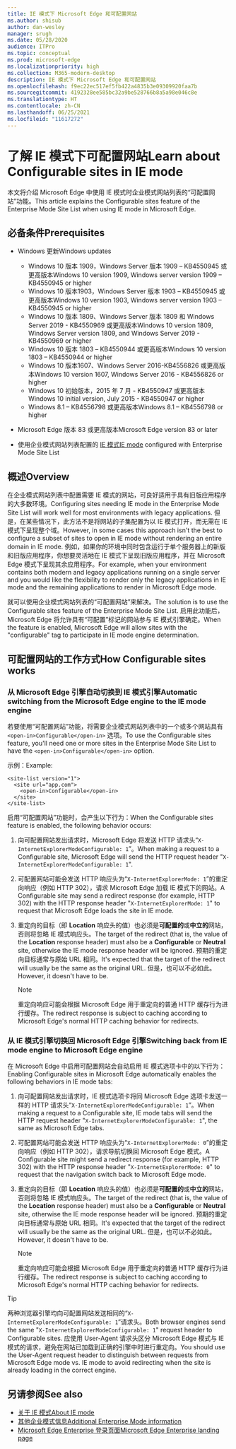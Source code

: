 ```yaml
---
title: IE 模式下 Microsoft Edge 和可配置网站
ms.author: shisub
author: dan-wesley
manager: srugh
ms.date: 05/28/2020
audience: ITPro
ms.topic: conceptual
ms.prod: microsoft-edge
ms.localizationpriority: high
ms.collection: M365-modern-desktop
description: IE 模式下 Microsoft Edge 和可配置网站
ms.openlocfilehash: f9ec22ec517ef5fb422a4835b3e09309920faa7b
ms.sourcegitcommit: 4192328ee585bc32a9be528766b8a5a98e046c8e
ms.translationtype: HT
ms.contentlocale: zh-CN
ms.lasthandoff: 06/25/2021
ms.locfileid: "11617272"
---
```

# <a name="learn-about-configurable-sites-in-ie-mode"></a><span data-ttu-id="2ab22-103">了解 IE 模式下可配置网站</span><span class="sxs-lookup"><span data-stu-id="2ab22-103">Learn about Configurable sites in IE mode</span></span>

<span data-ttu-id="2ab22-104">本文将介绍 Microsoft Edge 中使用 IE 模式时企业模式网站列表的“可配置网站”功能。</span><span class="sxs-lookup"><span data-stu-id="2ab22-104">This article explains the Configurable sites feature of the Enterprise Mode Site List when using IE mode in Microsoft Edge.</span></span>

## <a name="prerequisites"></a><span data-ttu-id="2ab22-105">必备条件</span><span class="sxs-lookup"><span data-stu-id="2ab22-105">Prerequisites</span></span>

- <span data-ttu-id="2ab22-106">Windows 更新</span><span class="sxs-lookup"><span data-stu-id="2ab22-106">Windows updates</span></span>

  - <span data-ttu-id="2ab22-107">Windows 10 版本 1909，Windows Server 版本 1909 – KB4550945 或更高版本</span><span class="sxs-lookup"><span data-stu-id="2ab22-107">Windows 10 version 1909, Windows server version 1909 – KB4550945  or higher</span></span>
  - <span data-ttu-id="2ab22-108">Windows 10 版本1903，Windows Server 版本 1903 – KB4550945 或更高版本</span><span class="sxs-lookup"><span data-stu-id="2ab22-108">Windows 10 version 1903, Windows server version 1903 – KB4550945  or higher</span></span>
  - <span data-ttu-id="2ab22-109">Windows 10 版本 1809、Windows Server 版本 1809 和 Windows Server 2019 - KB4550969 或更高版本</span><span class="sxs-lookup"><span data-stu-id="2ab22-109">Windows 10 version 1809, Windows Server version 1809, and Windows Server 2019 - KB4550969 or higher</span></span>
  - <span data-ttu-id="2ab22-110">Windows 10 版本 1803 – KB4550944 或更高版本</span><span class="sxs-lookup"><span data-stu-id="2ab22-110">Windows 10 version 1803 – KB4550944 or higher</span></span>
  - <span data-ttu-id="2ab22-111">Windows 10 版本1607、Windows Server 2016-KB4556826 或更高版本</span><span class="sxs-lookup"><span data-stu-id="2ab22-111">Windows 10 version 1607, Windows Server 2016 - KB4556826 or higher</span></span>
  - <span data-ttu-id="2ab22-112">Windows 10 初始版本，2015 年 7 月 - KB4550947 或更高版本</span><span class="sxs-lookup"><span data-stu-id="2ab22-112">Windows 10 initial version, July 2015 - KB4550947 or higher</span></span>
  - <span data-ttu-id="2ab22-113">Windows 8.1 – KB4556798 或更高版本</span><span class="sxs-lookup"><span data-stu-id="2ab22-113">Windows 8.1 – KB4556798 or higher</span></span>

- <span data-ttu-id="2ab22-114">Microsoft Edge 版本 83 或更高版本</span><span class="sxs-lookup"><span data-stu-id="2ab22-114">Microsoft Edge version 83 or later</span></span>
- <span data-ttu-id="2ab22-115">使用企业模式网站列表配置的 [IE 模式](./edge-ie-mode.md)</span><span class="sxs-lookup"><span data-stu-id="2ab22-115">[IE mode](./edge-ie-mode.md) configured with Enterprise Mode Site List</span></span>

## <a name="overview"></a><span data-ttu-id="2ab22-116">概述</span><span class="sxs-lookup"><span data-stu-id="2ab22-116">Overview</span></span>

<span data-ttu-id="2ab22-117">在企业模式网站列表中配置需要 IE 模式的网站，可良好适用于具有旧版应用程序的大多数环境。</span><span class="sxs-lookup"><span data-stu-id="2ab22-117">Configuring sites needing IE mode in the Enterprise Mode Site List will work well for most environments with legacy applications.</span></span> <span data-ttu-id="2ab22-118">但是，在某些情况下，此方法不是将网站的子集配置为以 IE 模式打开，而无需在 IE 模式下呈现整个域。</span><span class="sxs-lookup"><span data-stu-id="2ab22-118">However, in some cases this approach isn't the best to configure a subset of sites to open in IE mode without rendering an entire domain in IE mode.</span></span> <span data-ttu-id="2ab22-119">例如，如果你的环境中同时包含运行于单个服务器上的新版和旧版应用程序，你想要灵活地在 IE 模式下呈现旧版应用程序，并在 Microsoft Edge 模式下呈现其余应用程序。</span><span class="sxs-lookup"><span data-stu-id="2ab22-119">For example, when your environment contains both modern and legacy applications running on a single server and you would like the flexibility to render only the legacy applications in IE mode and the remaining applications to render in Microsoft Edge mode.</span></span>

<span data-ttu-id="2ab22-120">就可以使用企业模式网站列表的“可配置网站”来解决。</span><span class="sxs-lookup"><span data-stu-id="2ab22-120">The solution is to use the Configurable sites feature of the Enterprise Mode Site List.</span></span> <span data-ttu-id="2ab22-121">启用此功能后，Microsoft Edge 将允许具有“可配置”标记的网站参与 IE 模式引擎确定。</span><span class="sxs-lookup"><span data-stu-id="2ab22-121">When the feature is enabled, Microsoft Edge will allow sites with the "configurable" tag to participate in IE mode engine determination.</span></span>

## <a name="how-configurable-sites-works"></a><span data-ttu-id="2ab22-122">可配置网站的工作方式</span><span class="sxs-lookup"><span data-stu-id="2ab22-122">How Configurable sites works</span></span>

### <a name="automatic-switching-from-the-microsoft-edge-engine-to-the-ie-mode-engine"></a><span data-ttu-id="2ab22-123">从 Microsoft Edge 引擎自动切换到 IE 模式引擎</span><span class="sxs-lookup"><span data-stu-id="2ab22-123">Automatic switching from the Microsoft Edge engine to the IE mode engine</span></span>

<span data-ttu-id="2ab22-124">若要使用“可配置网站”功能，将需要企业模式网站列表中的一个或多个网站具有 `<open-in>Configurable</open-in>` 选项。</span><span class="sxs-lookup"><span data-stu-id="2ab22-124">To use the Configurable sites feature, you'll need one or more sites in the Enterprise Mode Site List to have the `<open-in>Configurable</open-in>` option.</span></span>

<span data-ttu-id="2ab22-125">示例：</span><span class="sxs-lookup"><span data-stu-id="2ab22-125">Example:</span></span>

```
<site-list version="1">
  <site url="app.com">
    <open-in>Configurable</open-in>
  </site>
</site-list>
```

<span data-ttu-id="2ab22-126">启用“可配置网站”功能时，会产生以下行为：</span><span class="sxs-lookup"><span data-stu-id="2ab22-126">When the Configurable sites feature is enabled, the following behavior occurs:</span></span>

1. <span data-ttu-id="2ab22-127">向可配置网站发出请求时，Microsoft Edge 将发送 HTTP 请求头“`X-InternetExplorerModeConfigurable: 1`”。</span><span class="sxs-lookup"><span data-stu-id="2ab22-127">When making a request to a Configurable site, Microsoft Edge will send the HTTP request header "`X-InternetExplorerModeConfigurable: 1`".</span></span>
2. <span data-ttu-id="2ab22-128">可配置网站可能会发送 HTTP 响应头为“`X-InternetExplorerMode: 1`”的重定向响应（例如 HTTP 302），请求 Microsoft Edge 加载 IE 模式下的网站。</span><span class="sxs-lookup"><span data-stu-id="2ab22-128">A Configurable site may send a redirect response (for example, HTTP 302) with the HTTP response header "`X-InternetExplorerMode: 1`" to request that Microsoft Edge loads the site in IE mode.</span></span>
3. <span data-ttu-id="2ab22-129">重定向的目标（即 **Location** 响应头的值）也必须是**可配置的**或**中立的**网站，否则将忽略 IE 模式响应头。</span><span class="sxs-lookup"><span data-stu-id="2ab22-129">The target of the redirect (that is, the value of the **Location** response header) must also be a **Configurable** or **Neutral** site, otherwise the IE mode response header will be ignored.</span></span> <span data-ttu-id="2ab22-130">预期的重定向目标通常与原始 URL 相同。</span><span class="sxs-lookup"><span data-stu-id="2ab22-130">It's expected that the target of the redirect will usually be the same as the original URL.</span></span> <span data-ttu-id="2ab22-131">但是，也可以不必如此。</span><span class="sxs-lookup"><span data-stu-id="2ab22-131">However, it doesn't have to be.</span></span>

   > [!NOTE]
   > <span data-ttu-id="2ab22-132">重定向响应可能会根据 Microsoft Edge 用于重定向的普通 HTTP 缓存行为进行缓存。</span><span class="sxs-lookup"><span data-stu-id="2ab22-132">The redirect response is subject to caching according to Microsoft Edge's normal HTTP caching behavior for redirects.</span></span>

### <a name="switching-back-from-ie-mode-engine-to-microsoft-edge-engine"></a><span data-ttu-id="2ab22-133">从 IE 模式引擎切换回 Microsoft Edge 引擎</span><span class="sxs-lookup"><span data-stu-id="2ab22-133">Switching back from IE mode engine to Microsoft Edge engine</span></span>

<span data-ttu-id="2ab22-134">在 Microsoft Edge 中启用可配置网站会自动启用 IE 模式选项卡中的以下行为：</span><span class="sxs-lookup"><span data-stu-id="2ab22-134">Enabling Configurable sites in Microsoft Edge automatically enables the following behaviors in IE mode tabs:</span></span>

1. <span data-ttu-id="2ab22-135">向可配置网站发出请求时，IE 模式选项卡将同 Microsoft Edge 选项卡发送一样的 HTTP 请求头“`X-InternetExplorerModeConfigurable: 1`”。</span><span class="sxs-lookup"><span data-stu-id="2ab22-135">When making a request to a Configurable site, IE mode tabs will send the HTTP request header "`X-InternetExplorerModeConfigurable: 1`", the same as Microsoft Edge tabs.</span></span>
2. <span data-ttu-id="2ab22-136">可配置网站可能会发送 HTTP 响应头为“`X-InternetExplorerMode: 0`”的重定向响应（例如 HTTP 302），请求导航切换回 Microsoft Edge 模式。</span><span class="sxs-lookup"><span data-stu-id="2ab22-136">A Configurable site might send a redirect response (for example, HTTP 302) with the HTTP response header "`X-InternetExplorerMode: 0`" to request that the navigation switch back to Microsoft Edge mode.</span></span>
3. <span data-ttu-id="2ab22-137">重定向的目标（即 **Location** 响应头的值）也必须是**可配置的**或**中立的**网站，否则将忽略 IE 模式响应头。</span><span class="sxs-lookup"><span data-stu-id="2ab22-137">The target of the redirect (that is, the value of the **Location** response header) must also be a **Configurable** or **Neutral** site, otherwise the IE mode response header will be ignored.</span></span> <span data-ttu-id="2ab22-138">预期的重定向目标通常与原始 URL 相同。</span><span class="sxs-lookup"><span data-stu-id="2ab22-138">It's expected that the target of the redirect will usually be the same as the original URL.</span></span> <span data-ttu-id="2ab22-139">但是，也可以不必如此。</span><span class="sxs-lookup"><span data-stu-id="2ab22-139">However, it doesn't have to be.</span></span>

   > [!NOTE]
   > <span data-ttu-id="2ab22-140">重定向响应可能会根据 Microsoft Edge 用于重定向的普通 HTTP 缓存行为进行缓存。</span><span class="sxs-lookup"><span data-stu-id="2ab22-140">The redirect response is subject to caching according to Microsoft Edge's normal HTTP caching behavior for redirects.</span></span>

> [!TIP]
> <span data-ttu-id="2ab22-141">两种浏览器引擎均向可配置网站发送相同的“`X-InternetExplorerModeConfigurable: 1`”请求头。</span><span class="sxs-lookup"><span data-stu-id="2ab22-141">Both browser engines send the same "`X-InternetExplorerModeConfigurable: 1`" request header to Configurable sites.</span></span> <span data-ttu-id="2ab22-142">应使用 User-Agent 请求头区分 Microsoft Edge 模式与 IE 模式的请求，避免在网站已加载到正确的引擎中时进行重定向。</span><span class="sxs-lookup"><span data-stu-id="2ab22-142">You should use the User-Agent request header to distinguish between requests from Microsoft Edge mode vs. IE mode to avoid redirecting when the site is already loading in the correct engine.</span></span>

## <a name="see-also"></a><span data-ttu-id="2ab22-143">另请参阅</span><span class="sxs-lookup"><span data-stu-id="2ab22-143">See also</span></span>

- [<span data-ttu-id="2ab22-144">关于 IE 模式</span><span class="sxs-lookup"><span data-stu-id="2ab22-144">About IE mode</span></span>](./edge-ie-mode.md)
- [<span data-ttu-id="2ab22-145">其他企业模式信息</span><span class="sxs-lookup"><span data-stu-id="2ab22-145">Additional Enterprise Mode information</span></span>](/internet-explorer/ie11-deploy-guide/enterprise-mode-overview-for-ie11)
- [<span data-ttu-id="2ab22-146">Microsoft Edge Enterprise 登录页面</span><span class="sxs-lookup"><span data-stu-id="2ab22-146">Microsoft Edge Enterprise landing page</span></span>](https://aka.ms/EdgeEnterprise)